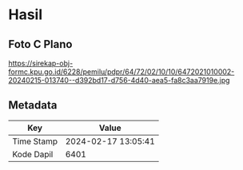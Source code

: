 # Hasil

## Foto C Plano

https://sirekap-obj-formc.kpu.go.id/6228/pemilu/pdpr/64/72/02/10/10/6472021010002-20240215-013740--d392bd17-d756-4d40-aea5-fa8c3aa7919e.jpg


## Metadata

| Key        | Value               |
| ---------- | ------------------- |
| Time Stamp | 2024-02-17 13:05:41 |
| Kode Dapil | 6401                |



